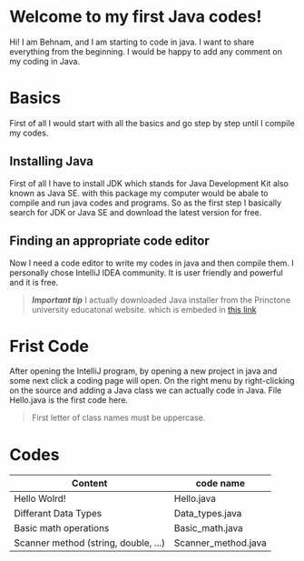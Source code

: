 # Welcome to my first Java codes!
Hi! I am Behnam, and I am starting to code in java. I want to share everything from the beginning.
I would be happy to add any comment on my coding in Java.
# Basics
First of all I would start with all the basics and go step by step until I compile my codes.
## Installing Java
First of all I have to install JDK which stands for Java Development Kit also known as Java SE. with this package my computer would be abale to compile and run java codes and programs. So as the first step I basically search for JDK or Java SE and download the latest version for free.

## Finding an appropriate code editor
Now I need a code editor to write my codes in java and then compile them.
I personally chose IntelliJ IDEA community. It is user friendly and powerful and it is free.

> ***Important tip***
I actually downloaded Java installer from the Princtone university educatonal website. which is embeded in [this link](https://lift.cs.princeton.edu/java/windows/)


# Frist Code
After opening the IntelliJ program, by opening a new project in java and some next click a coding page will open. On the right menu by right-clicking on the source and adding a Java class we can actually code in Java. File Hello.java is the first code here.
> First letter of class names must be uppercase.

# Codes
|Content| code name |
|--|--|
| Hello Wolrd! | Hello.java  |
|Differant Data Types| Data_types.java|
|Basic math operations | Basic_math.java|
|Scanner method (string, double, ...)|Scanner_method.java|


